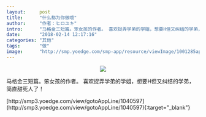 ```yaml
---
layout:     post
title:      "什么都为你做哦"
author:     "作者：ヒロユキ"
intro:      "马格金三短篇。笨女孩的作者。 喜欢捉弄学弟的学姐，想要H但又纠结的学弟，简直甜死人了！"
date:       "2018-02-14 12:17:16"
categories: "其他"
tags:       "做"
image:      "http://smp.yoedge.com/smp-app/resource/viewImage/1001285appline.png"
---
```

<div style="text-align: center">
<p><img src="http://smp.yoedge.com/smp-app/resource/viewImage/1001285appline.png"/></p>
</div>
<p class="post-meta">
<span>马格金三短篇。笨女孩的作者。 喜欢捉弄学弟的学姐，想要H但又纠结的学弟，简直甜死人了！</span>
</p>
[http://smp3.yoedge.com/view/gotoAppLine/1040597](http://smp3.yoedge.com/view/gotoAppLine/1040597){:target="_blank"}


